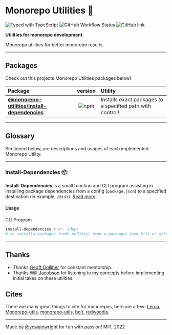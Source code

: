 # Monorepo Utilities 🧱

![Typed with TypeScript](https://flat.badgen.net/badge/icon/Typed?icon=typescript&label&labelColor=blue&color=555555)
![GitHub Workflow Status](https://img.shields.io/github/workflow/status/monorepo-utilities/monorepo-utilities/ci)
[![GitHub link](https://badgen.net/badge/icon/github?icon=github&label&color=black)](https://github.com/monorepo-utilities/monorepo-utilities)

**Utilities for monorepo development.**

Monorepo utilities for better monorepo results.

---

## Packages

Check out this projects Monorepo Utilities packages below!

| Package | version | Utility |
| :--- | :---: | :--- |
| **[@monorepo-utilities/install-dependencies](/packages/install-dependencies)** |  ![npm](https://img.shields.io/npm/v/@monorepo-utilities/install-dependencies) | Installs exact packages to a specified path with control! |

---

## Glossary

Sectioned below, are descriptions and usages of each implemented Monorepo Utility.

---

### Install-Dependencies 📦

**Install-Dependencies** is a small function and CLI program assisting in installing package dependencies from a config (`package.json`) to a specified destination (in example, `/dist`). [Read more](/packages/install-dependencies#why).

#### Usage

CLI Program

```sh
install-dependencies # or, ideps
# => installs packages (node_modules) from a packagea.json file or other config file to a specified path
```

---

<!-- ### List-packages-by-directory ፨

**List-packages-by-directory** is a small function and CLI program which returns a list of each package in a directory by name. [Read more](/packages/list-packages-by-directory#why)

This utility can assist if a monorepo has multiple areas where a packages are stored. In example, if there are packages that exist in apps, services, and in packages, this utility can help scope loading testing and installing of packages to that scope!

#### Usage

CLI Program

```sh
list-packages-by-directory from <dir>
ldeps
# => '{@foo/bar,@foo/biz,@foo/baz}'
```

Function

```typescript
import { listPackagesByDirectory } from '@monorepo-utilities/list-packages-by-directory'

const directoryList = listPackagesByDirectory({ <dir> })
// => writes a list in string format from a directory
// => returns an array of strings containing each
``` -->

## Thanks

- Thanks [Geoff Golliher](https://github.com/clyfar) for constant mentorship.
- Thanks [Will Jacobson](https://github.com/willzjacobson) for listening to my concepts before implementing initial takes on these utilities.

## Cites

There are many great things to cite for monorepos, here are a few: [Lerna](https://github.com/lerna/lerna), [Monorepo-utils](https://github.com/azu/monorepo-utils), [monorepo-utils](https://github.com/azu/monorepo-utils), [bolt](https://github.com/boltpkg/bolt), [redwoodjs](https://redwoodjs.com/).

---

Made by [@yowainwright](https://github.com/yowainwright) for fun with passion! MIT, 2022
